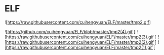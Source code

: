 # ELF
![https://raw.githubusercontent.com/cuihengyuan/ELF/master/tmp2.gif]

![https://github.com/cuihengyuan/ELF/blob/master/tmp2(4).gif
]
![https://raw.githubusercontent.com/cuihengyuan/ELF/master/tmp2(3).gif
]
![https://raw.githubusercontent.com/cuihengyuan/ELF/master/tmp2(2).gif
]
![https://raw.githubusercontent.com/cuihengyuan/ELF/master/tmp2(1).gif
]
